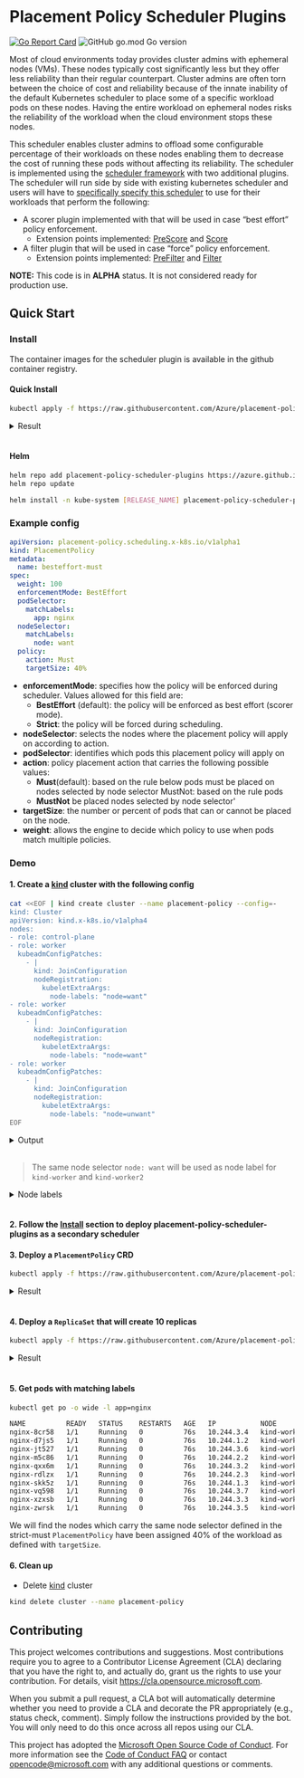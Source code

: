 # Placement Policy Scheduler Plugins

[![Go Report Card](https://goreportcard.com/badge/Azure/placement-policy-scheduler-plugins)](https://goreportcard.com/report/Azure/placement-policy-scheduler-plugins)
![GitHub go.mod Go version](https://img.shields.io/github/go-mod/go-version/Azure/placement-policy-scheduler-plugins)

Most of cloud environments today provides cluster admins with ephemeral nodes (VMs). These nodes typically cost significantly less but they offer less reliability than their regular counterpart. Cluster admins are often torn between the choice of cost and reliability because of the innate inability of the default Kubernetes scheduler to place some of a specific workload pods on these nodes. Having the entire workload on ephemeral nodes risks the reliability of the workload when the cloud environment stops these nodes.

This scheduler enables cluster admins to offload some configurable percentage of their workloads on these nodes enabling them to decrease the cost of running these pods without affecting its reliability. The scheduler is implemented using the [scheduler framework](https://kubernetes.io/docs/concepts/scheduling-eviction/scheduling-framework/) with two additional plugins. The scheduler will run side by side with existing kubernetes scheduler and users will have to [specifically specify this scheduler](https://kubernetes.io/docs/tasks/extend-kubernetes/configure-multiple-schedulers/) to use for their workloads that perform the following:

- A scorer plugin implemented with that will be used in case “best effort” policy enforcement.
  - Extension points implemented: [PreScore](https://kubernetes.io/docs/concepts/scheduling-eviction/scheduling-framework/#pre-score) and [Score](https://kubernetes.io/docs/concepts/scheduling-eviction/scheduling-framework/#score)
- A filter plugin that will be used in case “force” policy enforcement.
  - Extension points implemented: [PreFilter](https://kubernetes.io/docs/concepts/scheduling-eviction/scheduling-framework/#pre-filter) and [Filter](https://kubernetes.io/docs/concepts/scheduling-eviction/scheduling-framework/#filter)

**NOTE:** This code is in **ALPHA** status. It is not considered ready for production use.

## Quick Start

### Install

The container images for the scheduler plugin is available in the github container registry.

#### Quick Install

```bash
kubectl apply -f https://raw.githubusercontent.com/Azure/placement-policy-scheduler-plugins/main/deploy/kube-scheduler-configuration.yml
```

<details>
<summary>Result</summary>

```
customresourcedefinition.apiextensions.k8s.io/placementpolicies.placement-policy.scheduling.x-k8s.io created
configmap/pp-scheduler-config created
clusterrole.rbac.authorization.k8s.io/pp-plugins-scheduler created
clusterrolebinding.rbac.authorization.k8s.io/pp-plugins-scheduler created
rolebinding.rbac.authorization.k8s.io/pp-plugins-scheduler-as-kube-scheduler created
clusterrolebinding.rbac.authorization.k8s.io/pp-plugins-scheduler-as-kube-scheduler created
serviceaccount/pp-plugins-scheduler created
deployment.apps/pp-plugins-scheduler created

```
</details><br/>

#### Helm

```bash
helm repo add placement-policy-scheduler-plugins https://azure.github.io/placement-policy-scheduler-plugins/charts
helm repo update

helm install -n kube-system [RELEASE_NAME] placement-policy-scheduler-plugins/placement-policy-scheduler-plugins
```

### Example config

```yaml
apiVersion: placement-policy.scheduling.x-k8s.io/v1alpha1
kind: PlacementPolicy
metadata:
  name: besteffort-must
spec:
  weight: 100
  enforcementMode: BestEffort
  podSelector:
    matchLabels:
      app: nginx
  nodeSelector:
    matchLabels:
      node: want
  policy:
    action: Must
    targetSize: 40%
```

- **enforcementMode**: specifies how the policy will be enforced during scheduler. Values allowed for this field are:
  - **BestEffort** (default): the policy will be enforced as best effort (scorer mode).
  - **Strict**: the policy will be forced during scheduling.
- **nodeSelector**: selects the nodes where the placement policy will apply on according to action.
- **podSelector**: identifies which pods this placement policy will apply on
- **action**: policy placement action that carries the following possible values:
  - **Must**(default): based on the rule below pods must be placed on nodes selected by node selector MustNot: based on the rule pods
  - **MustNot** be placed nodes selected by node selector'
- **targetSize**: the number or percent of pods that can or cannot be placed on the node.
- **weight**: allows the engine to decide which policy to use when pods match multiple policies.

### Demo

#### 1. Create a [kind](https://kind.sigs.k8s.io/) cluster with the following config

```sh
cat <<EOF | kind create cluster --name placement-policy --config=-
kind: Cluster
apiVersion: kind.x-k8s.io/v1alpha4
nodes:
- role: control-plane
- role: worker
  kubeadmConfigPatches:
    - |
      kind: JoinConfiguration
      nodeRegistration:
        kubeletExtraArgs:
          node-labels: "node=want"
- role: worker
  kubeadmConfigPatches:
    - |
      kind: JoinConfiguration
      nodeRegistration:
        kubeletExtraArgs:
          node-labels: "node=want"
- role: worker
  kubeadmConfigPatches:
    - |
      kind: JoinConfiguration
      nodeRegistration:
        kubeletExtraArgs:
          node-labels: "node=unwant"
EOF
```

<details>
<summary>Output</summary>

```bash
Creating cluster "placement-policy" ...
 ✓ Ensuring node image (kindest/node:v1.21.1) 🖼
 ✓ Preparing nodes 📦 📦 📦 📦
 ✓ Writing configuration 📜
 ✓ Starting control-plane 🕹️
 ✓ Installing CNI 🔌
 ✓ Installing StorageClass 💾
 ✓ Joining worker nodes 🚜
Set kubectl context to "kind-placement-policy"
You can now use your cluster with:

kubectl cluster-info --context kind-placement-policy

Have a question, bug, or feature request? Let us know! https://kind.sigs.k8s.io/#community 🙂
```
</details><br/>

>The same node selector `node: want` will be used as node label for `kind-worker` and `kind-worker2`

<details>
<summary>Node labels</summary>

```bash
➜ kubectl get nodes -o=custom-columns="NAME:.metadata.name,LABEL:.metadata.labels['node']"
NAME                 LABEL
kind-control-plane   <none>
kind-worker          want
kind-worker2         want
kind-worker3         unwant
```

</details><br/>

#### 2. Follow the [Install](#install) section to deploy placement-policy-scheduler-plugins as a secondary scheduler

#### 3. Deploy a `PlacementPolicy` CRD
  
```sh
kubectl apply -f https://raw.githubusercontent.com/Azure/placement-policy-scheduler-plugins/main/examples/v1alpha1_placementpolicy_strict_must.yml
```
<details>
<summary>Result</summary>

```
placementpolicy.placement-policy.scheduling.x-k8s.io/strict-must created
```
</details><br/>

#### 4. Deploy a `ReplicaSet` that will create 10 replicas

```sh
kubectl apply -f https://raw.githubusercontent.com/Azure/placement-policy-scheduler-plugins/main/examples/demo_replicaset.yml
```

<details>
<summary>Result</summary>

```
replicaset.apps/nginx created
```
</details><br/>

#### 5. Get pods with matching labels

```sh
kubectl get po -o wide -l app=nginx

NAME          READY   STATUS    RESTARTS   AGE   IP           NODE           NOMINATED NODE   READINESS GATES
nginx-8cr58   1/1     Running   0          76s   10.244.3.4   kind-worker3   <none>           <none>
nginx-d7js5   1/1     Running   0          76s   10.244.1.2   kind-worker2   <none>           <none>
nginx-jt527   1/1     Running   0          76s   10.244.3.6   kind-worker3   <none>           <none>
nginx-m5c86   1/1     Running   0          76s   10.244.2.2   kind-worker    <none>           <none>
nginx-qxx6m   1/1     Running   0          76s   10.244.3.2   kind-worker3   <none>           <none>
nginx-rdlzx   1/1     Running   0          76s   10.244.2.3   kind-worker    <none>           <none>
nginx-skk5z   1/1     Running   0          76s   10.244.1.3   kind-worker2   <none>           <none>
nginx-vq598   1/1     Running   0          76s   10.244.3.7   kind-worker3   <none>           <none>
nginx-xzxsb   1/1     Running   0          76s   10.244.3.3   kind-worker3   <none>           <none>
nginx-zwrsk   1/1     Running   0          76s   10.244.3.5   kind-worker3   <none>           <none>
```

We will find the nodes which carry the same node selector defined in the strict-must `PlacementPolicy` have been assigned 40% of the workload as defined with `targetSize`.

#### 6. Clean up

- Delete [kind](https://kind.sigs.k8s.io/) cluster

```bash
kind delete cluster --name placement-policy
```

## Contributing

This project welcomes contributions and suggestions.  Most contributions require you to agree to a
Contributor License Agreement (CLA) declaring that you have the right to, and actually do, grant us
the rights to use your contribution. For details, visit https://cla.opensource.microsoft.com.

When you submit a pull request, a CLA bot will automatically determine whether you need to provide
a CLA and decorate the PR appropriately (e.g., status check, comment). Simply follow the instructions
provided by the bot. You will only need to do this once across all repos using our CLA.

This project has adopted the [Microsoft Open Source Code of Conduct](https://opensource.microsoft.com/codeofconduct/).
For more information see the [Code of Conduct FAQ](https://opensource.microsoft.com/codeofconduct/faq/) or
contact [opencode@microsoft.com](mailto:opencode@microsoft.com) with any additional questions or comments.
